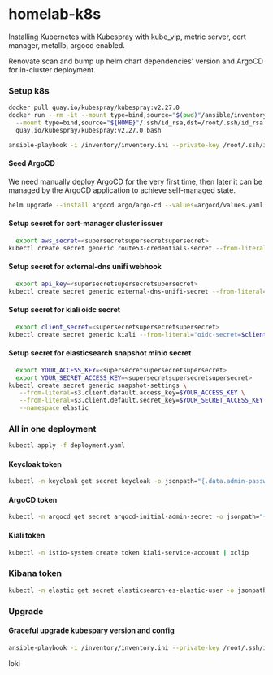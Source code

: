 # homelab-k8s

Installing Kubernetes with Kubespray with kube_vip, metric server, cert manager,
metallb, argocd enabled.

Renovate scan and bump up helm chart dependencies' version and ArgoCD for
in-cluster deployment.

### Setup k8s
```bash
docker pull quay.io/kubespray/kubespray:v2.27.0
docker run --rm -it --mount type=bind,source="$(pwd)"/ansible/inventory/myculster,dst=/inventory \
  --mount type=bind,source="${HOME}"/.ssh/id_rsa,dst=/root/.ssh/id_rsa \
  quay.io/kubespray/kubespray:v2.27.0 bash

ansible-playbook -i /inventory/inventory.ini --private-key /root/.ssh/id_rsa cluster.yml -u esun-local -b
```
#### Seed ArgoCD
We need manually deploy ArgoCD for the very first time, then later it can be
managed by the ArgoCD application to achieve self-managed state.
```bash
helm upgrade --install argocd argo/argo-cd --values=argocd/values.yaml --namespace=argocd --create-namespace
```
#### Setup secret for cert-manager cluster issuer
```bash
  export aws_secret=<supersecretsupersecretsupersecret>
kubectl create secret generic route53-credentials-secret --from-literal="secret-access-key=$aws_secret" --namespace cert-manager
```
#### Setup secret for external-dns unifi webhook
```bash
  export api_key=<supersecretsupersecretsupersecret>
kubectl create secret generic external-dns-unifi-secret --from-literal="api-key=$api_key" --namespace external-dns
```
#### Setup secret for kiali oidc secret
```bash
  export client_secret=<supersecretsupersecretsupersecret>
kubectl create secret generic kiali --from-literal="oidc-secret=$client_secret" --namespace istio-system
```
#### Setup secret for elasticsearch snapshot minio secret
```bash
  export YOUR_ACCESS_KEY=<supersecretsupersecretsupersecret>
  export YOUR_SECRET_ACCESS_KEY=<supersecretsupersecretsupersecret>
kubectl create secret generic snapshot-settings \
   --from-literal=s3.client.default.access_key=$YOUR_ACCESS_KEY \
   --from-literal=s3.client.default.secret_key=$YOUR_SECRET_ACCESS_KEY \
   --namespace elastic
```

### All in one deployment
```bash
kubectl apply -f deployment.yaml
```
#### Keycloak token
```bash
kubectl -n keycloak get secret keycloak -o jsonpath="{.data.admin-password}" | base64 -d | xclip
```
#### ArgoCD token
```bash
kubectl -n argocd get secret argocd-initial-admin-secret -o jsonpath="{.data.password}" | base64 -d | xclip
```
#### Kiali token
```bash
kubectl -n istio-system create token kiali-service-account | xclip
```
### Kibana token
```bash
kubectl -n elastic get secret elasticsearch-es-elastic-user -o jsonpath="{.data.elastic}" | base64 --decode | xclip
```

### Upgrade
#### Graceful upgrade kubespary version and config
```bash
ansible-playbook -i /inventory/inventory.ini --private-key /root/.ssh/id_rsa upgrade-cluster.yml -u esun-local -b
```

loki
